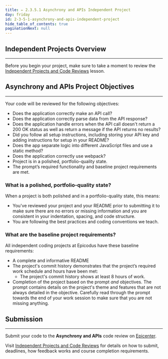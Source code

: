 ```yaml
---
title: ✏️ 2.3.5.1 Asynchrony and APIs Independent Project
day: friday
id: 2-3-5-1-asynchrony-and-apis-independent-project
hide_table_of_contents: true
paginationNext: null
---
```


## Independent Projects Overview
---

Before you begin your project, make sure to take a moment to review the [Independent Projects and Code Reviews](/pre-work/getting-started-at-epicodus/1-0-0-09-independent-projects-and-code-reviews) lesson.

## Asynchrony and APIs Project Objectives
---

Your code will be reviewed for the following objectives:

* Does the application correctly make an API call?
* Does the application correctly parse data from the API response?
* Does the application handle errors when the API call doesn't return a 200 OK status as well as return a message if the API returns no results?
* Did you follow all setup instructions, including storing your API key and adding instructions for setup in your README?
* Does the app separate logic into different JavaScript files and use a static method?
* Does the application correctly use webpack?
* Project is in a polished, portfolio-quality state.
* The prompt’s required functionality and baseline project requirements are met.

### What is a polished, portfolio-quality state?
When a project is both polished and in a portfolio-quality state, this means:

* You've reviewed your project and your README prior to submitting it to make sure there are no errors or missing information and you are consistent in your indentation, spacing, and code structure. 
* You are following the best practices and coding conventions we teach.

### What are the baseline project requirements?
All independent coding projects at Epicodus have these baseline requirements:

* A complete and informative README
* The project's commit history demonstrates that the project’s required work schedule and hours have been met:
  * The project's commit history shows at least 8 hours of work.
* Completion of the project based on the prompt _and_ objectives. The prompt contains details on the project's theme and features that are not always detailed in the objective. Carefully read through the prompt towards the end of your work session to make sure that you are not missing anything.

## Submission
---

Submit your code to the **Asynchrony and APIs** code review on [Epicenter](https://epicenter.epicodus.com/).

Visit [Independent Projects and Code Reviews](/pre-work/getting-started-at-epicodus/1-0-0-09-independent-projects-and-code-reviews) for details on how to submit, deadlines, how feedback works and course completion requirements.
